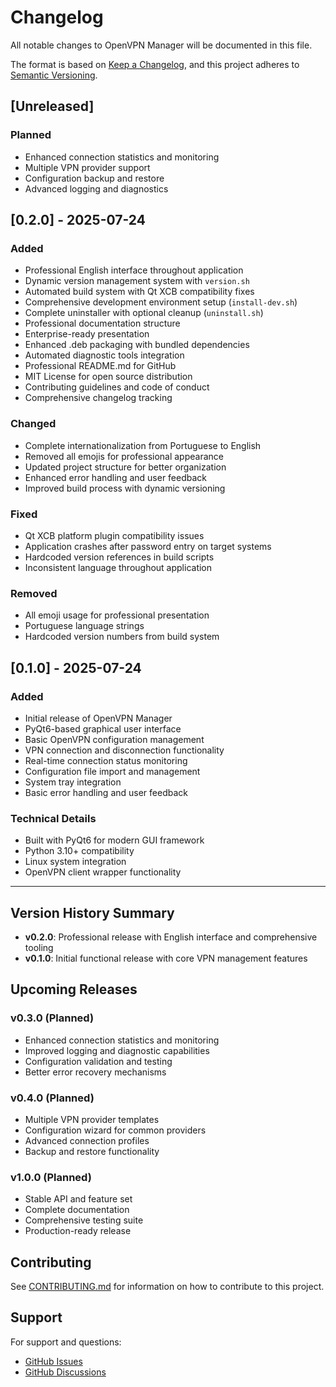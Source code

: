 # Changelog

All notable changes to OpenVPN Manager will be documented in this file.

The format is based on [Keep a Changelog](https://keepachangelog.com/en/1.0.0/),
and this project adheres to [Semantic Versioning](https://semver.org/spec/v2.0.0.html).

## [Unreleased]

### Planned
- Enhanced connection statistics and monitoring
- Multiple VPN provider support
- Configuration backup and restore
- Advanced logging and diagnostics

## [0.2.0] - 2025-07-24

### Added
- Professional English interface throughout application
- Dynamic version management system with `version.sh`
- Automated build system with Qt XCB compatibility fixes
- Comprehensive development environment setup (`install-dev.sh`)
- Complete uninstaller with optional cleanup (`uninstall.sh`)
- Professional documentation structure
- Enterprise-ready presentation
- Enhanced .deb packaging with bundled dependencies
- Automated diagnostic tools integration
- Professional README.md for GitHub
- MIT License for open source distribution
- Contributing guidelines and code of conduct
- Comprehensive changelog tracking

### Changed
- Complete internationalization from Portuguese to English
- Removed all emojis for professional appearance
- Updated project structure for better organization
- Enhanced error handling and user feedback
- Improved build process with dynamic versioning

### Fixed
- Qt XCB platform plugin compatibility issues
- Application crashes after password entry on target systems
- Hardcoded version references in build scripts
- Inconsistent language throughout application

### Removed
- All emoji usage for professional presentation
- Portuguese language strings
- Hardcoded version numbers from build system

## [0.1.0] - 2025-07-24

### Added
- Initial release of OpenVPN Manager
- PyQt6-based graphical user interface
- Basic OpenVPN configuration management
- VPN connection and disconnection functionality
- Real-time connection status monitoring
- Configuration file import and management
- System tray integration
- Basic error handling and user feedback

### Technical Details
- Built with PyQt6 for modern GUI framework
- Python 3.10+ compatibility
- Linux system integration
- OpenVPN client wrapper functionality

---

## Version History Summary

- **v0.2.0**: Professional release with English interface and comprehensive tooling
- **v0.1.0**: Initial functional release with core VPN management features

## Upcoming Releases

### v0.3.0 (Planned)
- Enhanced connection statistics and monitoring
- Improved logging and diagnostic capabilities
- Configuration validation and testing
- Better error recovery mechanisms

### v0.4.0 (Planned)
- Multiple VPN provider templates
- Configuration wizard for common providers
- Advanced connection profiles
- Backup and restore functionality

### v1.0.0 (Planned)
- Stable API and feature set
- Complete documentation
- Comprehensive testing suite
- Production-ready release

## Contributing

See [CONTRIBUTING.md](CONTRIBUTING.md) for information on how to contribute to this project.

## Support

For support and questions:
- [GitHub Issues](https://github.com/iagsoncarlos/openvpn-manager/issues)
- [GitHub Discussions](https://github.com/iagsoncarlos/openvpn-manager/discussions)
